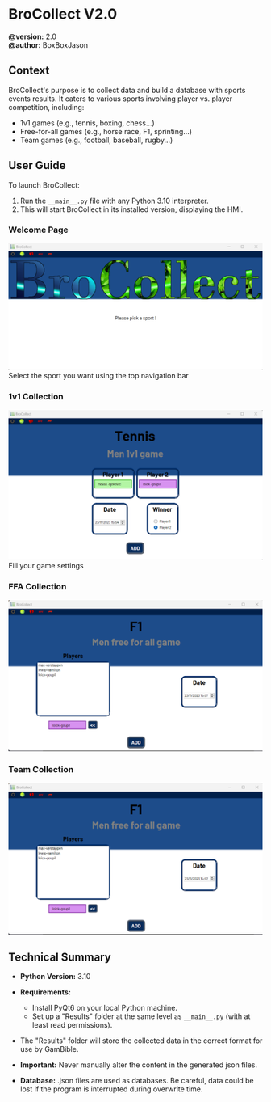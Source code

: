 # BroCollect V2.0

**@version:** 2.0  
**@author:** BoxBoxJason

## Context
BroCollect's purpose is to collect data and build a database with sports events results. It caters to various sports involving player vs. player competition, including:
- 1v1 games (e.g., tennis, boxing, chess...)
- Free-for-all games (e.g., horse race, F1, sprinting...)
- Team games (e.g., football, baseball, rugby...)

## User Guide
To launch BroCollect:
1. Run the `__main__.py` file with any Python 3.10 interpreter.
2. This will start BroCollect in its installed version, displaying the HMI.

### Welcome Page
![Illustration: Welcome page](./illustrations/welcome.png "Menu bar illustration")
Select the sport you want using the top navigation bar
### 1v1 Collection
![Illustration: 1v1 game](./illustrations/1v1.png "1v1 collector illustration")
Fill your game settings
### FFA Collection
![Illustration: FFA game](./illustrations/ffa.png "FFA collector illustration")

### Team Collection
![Illustration: Team game](./illustrations/ffa.png "FFA collector illustration")
## Technical Summary
- **Python Version:** 3.10
- **Requirements:**
  - Install PyQt6 on your local Python machine.
  - Set up a "Results" folder at the same level as `__main__.py` (with at least read permissions).
- The "Results" folder will store the collected data in the correct format for use by GamBible.
- **Important:** Never manually alter the content in the generated json files.

- **Database:** .json files are used as databases. Be careful, data could be lost if the program is interrupted during overwrite time.